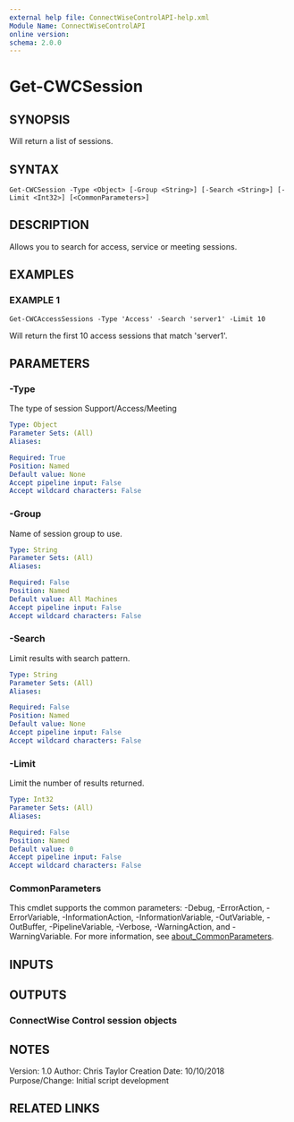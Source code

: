 ```yaml
---
external help file: ConnectWiseControlAPI-help.xml
Module Name: ConnectWiseControlAPI
online version:
schema: 2.0.0
---
```


# Get-CWCSession

## SYNOPSIS
Will return a list of sessions.

## SYNTAX

```
Get-CWCSession -Type <Object> [-Group <String>] [-Search <String>] [-Limit <Int32>] [<CommonParameters>]
```

## DESCRIPTION
Allows you to search for access, service or meeting sessions.

## EXAMPLES

### EXAMPLE 1
```
Get-CWCAccessSessions -Type 'Access' -Search 'server1' -Limit 10
```

Will return the first 10 access sessions that match 'server1'.

## PARAMETERS

### -Type
The type of session Support/Access/Meeting

```yaml
Type: Object
Parameter Sets: (All)
Aliases:

Required: True
Position: Named
Default value: None
Accept pipeline input: False
Accept wildcard characters: False
```

### -Group
Name of session group to use.

```yaml
Type: String
Parameter Sets: (All)
Aliases:

Required: False
Position: Named
Default value: All Machines
Accept pipeline input: False
Accept wildcard characters: False
```

### -Search
Limit results with search pattern.

```yaml
Type: String
Parameter Sets: (All)
Aliases:

Required: False
Position: Named
Default value: None
Accept pipeline input: False
Accept wildcard characters: False
```

### -Limit
Limit the number of results returned.

```yaml
Type: Int32
Parameter Sets: (All)
Aliases:

Required: False
Position: Named
Default value: 0
Accept pipeline input: False
Accept wildcard characters: False
```

### CommonParameters
This cmdlet supports the common parameters: -Debug, -ErrorAction, -ErrorVariable, -InformationAction, -InformationVariable, -OutVariable, -OutBuffer, -PipelineVariable, -Verbose, -WarningAction, and -WarningVariable. For more information, see [about_CommonParameters](http://go.microsoft.com/fwlink/?LinkID=113216).

## INPUTS

## OUTPUTS

### ConnectWise Control session objects
## NOTES
Version:        1.0
Author:         Chris Taylor
Creation Date:  10/10/2018
Purpose/Change: Initial script development

## RELATED LINKS
